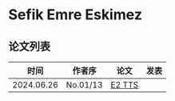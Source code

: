 # Sefik Emre Eskimez

## 论文列表

| 时间 | 作者序 | 论文 | 发表 |
|:-:|:-:|---|---|
| 2024.06.26 | No.01/13 | [E2 TTS](../Models/Flow/2024.06.26_E2_TTS.md) |